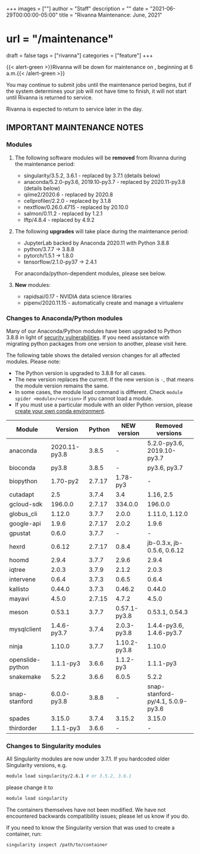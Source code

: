 +++
images = [""]
author = "Staff"
description = ""
date = "2021-06-29T00:00:00-05:00"
title = "Rivanna Maintenance: June, 2021"
# url = "/maintenance"
draft = false
tags = ["rivanna"]
categories = ["feature"]
+++


{{< alert-green >}}Rivanna will be down for maintenance on <strong></strong>, beginning at 6 a.m.{{< /alert-green >}}

You may continue to submit jobs until the maintenance period begins, but if the system determines your job will not have time to finish, it will not start until Rivanna is returned to service.

Rivanna is expected to return to service later in the day.

## IMPORTANT MAINTENANCE NOTES

### Modules

1. The following software modules will be **removed** from Rivanna during the maintenance period:
    - singularity/3.5.2, 3.6.1 - replaced by 3.7.1 (details below)
    - anaconda/5.2.0-py3.6, 2019.10-py3.7 - replaced by 2020.11-py3.8 (details below)
    - qiime2/2020.6 - replaced by 2020.8
    - cellprofiler/2.2.0 - replaced by 3.1.8
    - nextflow/0.26.0.4715 - replaced by 20.10.0
    - salmon/0.11.2 - replaced by 1.2.1
    - lftp/4.8.4 - replaced by 4.9.2

2. The following **upgrades** will take place during the maintenance period:
    - JupyterLab backed by Anaconda 2020.11 with Python 3.8.8
    - python/3.7.7 -> 3.8.8
    - pytorch/1.5.1 -> 1.8.0
    - tensorflow/2.1.0-py37 -> 2.4.1

    For anaconda/python-dependent modules, please see below.

3. **New** modules:
    - rapidsai/0.17 - NVIDIA data science libraries
    - pipenv/2020.11.15 - automatically create and manage a virtualenv

### Changes to Anaconda/Python modules

Many of our Anaconda/Python modules have been upgraded to Python 3.8.8 in light of [security vulnerabilities](https://www.python.org/downloads/release/python-388/). If you need assistance with migrating python packages from one version to another, please visit here.

The following table shows the detailed version changes for all affected modules. Please note:
- The Python version is upgraded to 3.8.8 for all cases.
- The new version replaces the current. If the new version is `-`, that means the module version remains the same.
- In some cases, the module load command is different. Check `module spider <module>/<version>` if you cannot load a module.
- If you must use a particular module with an older Python version, please [create your own conda environment](/userinfo/rivanna/software/anaconda/#running-python2-and-python3-using-virtual-environments).

| Module | Version | Python| NEW version  | Removed versions |
|---|---|---|---|---|
|anaconda     | 2020.11-py3.8 | 3.8.5 | -            | 5.2.0-py3.6, 2019.10-py3.7 |
|bioconda     | py3.8         | 3.8.5 | -            | py3.6, py3.7 |
|biopython    | 1.70-py2      | 2.7.17| 1.78-py3     | - |
| cutadapt    | 2.5           | 3.7.4 | 3.4          | 1.16, 2.5 |
|gcloud-sdk   | 196.0.0       | 2.7.17| 334.0.0      | 196.0.0 |
|globus_cli   | 1.12.0        | 3.7.7 | 2.0.0        | 1.11.0, 1.12.0 |
|google-api   | 1.9.6         | 2.7.17| 2.0.2        | 1.9.6 |
|gpustat      | 0.6.0         | 3.7.7 | -            | - |
| hexrd       | 0.6.12        | 2.7.17| 0.8.4        | jb-0.3.x, jb-0.5.6, 0.6.12 |
| hoomd       | 2.9.4         | 3.7.7 | 2.9.6        | 2.9.4 |
| iqtree      | 2.0.3         | 3.7.9 | 2.1.2        | 2.0.3 |
| intervene   | 0.6.4         | 3.7.3 | 0.6.5        | 0.6.4 |
| kallisto    | 0.44.0        | 3.7.3 | 0.46.2       | 0.44.0 |
| mayavi      | 4.5.0         | 2.7.15| 4.7.2        | 4.5.0 |
| meson       | 0.53.1        | 3.7.7 | 0.57.1-py3.8 | 0.53.1, 0.54.3 |
| mysqlclient | 1.4.6-py3.7   | 3.7.4 | 2.0.3-py3.8  | 1.4.4-py3.6, 1.4.6-py3.7 |
| ninja       | 1.10.0        | 3.7.7 | 1.10.2-py3.8 | 1.10.0 |
|openslide-python| 1.1.1-py3  | 3.6.6 | 1.1.2-py3    | 1.1.1-py3 |
|snakemake    | 5.2.2         | 3.6.6 | 6.0.5        | 5.2.2 |
|snap-stanford| 6.0.0-py3.8   | 3.8.8 | -            | snap-stanford-py/4.1, 5.0.9-py3.6 |
|spades       | 3.15.0        | 3.7.4 | 3.15.2       | 3.15.0 |
|thirdorder   | 1.1.1-py3     | 3.6.6 | -            | - |

### Changes to Singularity modules

All Singularity modules are now under 3.7.1. If you hardcoded older Singularity versions, e.g.
```bash
module load singularity/2.6.1 # or 3.5.2, 3.6.1
```
please change it to
```bash
module load singularity
```

The containers themselves have not been modified. We have not encountered backwards compatibility issues; please let us know if you do.

If you need to know the Singularity version that was used to create a container, run:
```bash
singularity inspect /path/to/container
```

</details>
